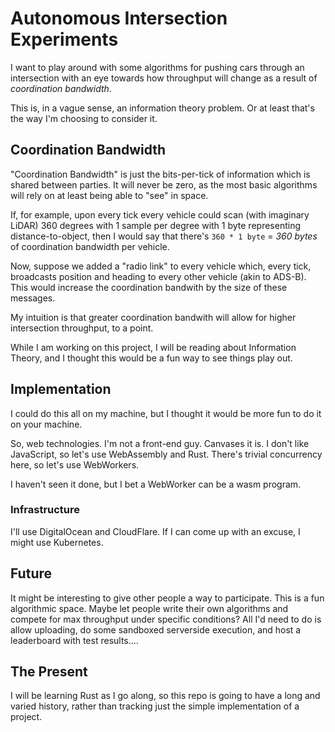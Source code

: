 # Autonomous Intersection Experiments

I want to play around with some algorithms for pushing cars through an intersection
with an eye towards how throughput will change as a result of _coordination bandwidth_.

This is, in a vague sense, an information theory problem.  Or at least that's the
way I'm choosing to consider it.

## Coordination Bandwidth

"Coordination Bandwidth" is just the bits-per-tick of information which is shared
between parties.  It will never be zero, as the most basic algorithms will rely on
at least being able to "see" in space.  

If, for example, upon every tick every vehicle could scan (with imaginary LiDAR)
360 degrees with 1 sample per degree with 1 byte representing distance-to-object, then I would 
say that there's `360 * 1 byte` = *360 bytes* of coordination bandwidth per vehicle.

Now, suppose we added a "radio link" to every vehicle which, every tick, broadcasts
position and heading to every other vehicle (akin to ADS-B).  This would increase
the coordination bandwith by the size of these messages.

My intuition is that greater coordination bandwith will allow for higher intersection
throughput, to a point.  

While I am working on this project, I will be reading about Information Theory,
and I thought this would be a fun way to see things play out.  

## Implementation

I could do this all on my machine, but I thought it would be more fun to do it on
your machine.

So, web technologies.  I'm not a front-end guy.  Canvases it is.  I don't like 
JavaScript, so let's use WebAssembly and Rust.  There's trivial concurrency here,
so let's use WebWorkers.

I haven't seen it done, but I bet a WebWorker can be a wasm program.  

### Infrastructure

I'll use DigitalOcean and CloudFlare.  If I can come up with an excuse, I might use
Kubernetes.

## Future
It might be interesting to give other people a way to participate.  This is a fun
algorithmic space.  Maybe let people write their own algorithms and compete for 
max throughput under specific conditions?  All I'd need to do is allow uploading,
do some sandboxed serverside execution, and host a leaderboard with test results....

## The Present

I will be learning Rust as I go along, so this repo is going to have a long and varied history, rather than tracking just the simple implementation of a project.



